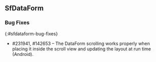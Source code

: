 ## SfDataForm

### Bug Fixes
{:#sfdataform-bug-fixes}

* \#231941, \#142653 – The DataForm scrolling works properly when placing it inside the scroll view and updating the layout at run time (Android).
